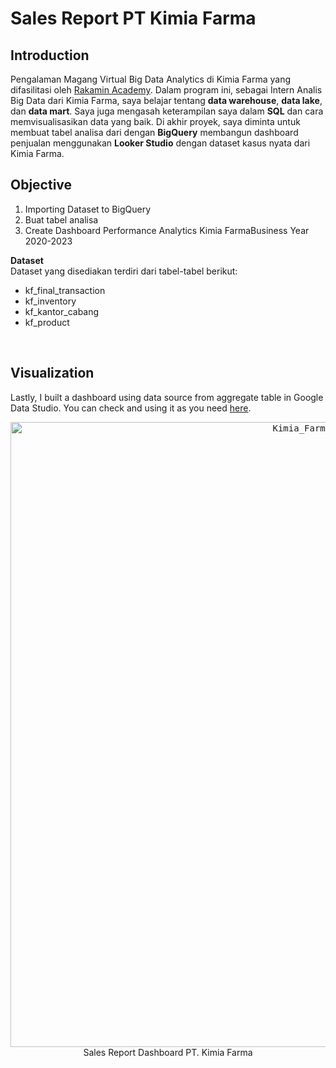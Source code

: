 # **Sales Report PT Kimia Farma**

## **Introduction**
Pengalaman Magang Virtual Big Data Analytics di Kimia Farma yang difasilitasi oleh [Rakamin Academy](https://www.rakamin.com/). Dalam program ini, sebagai Intern Analis Big Data dari Kimia Farma, saya belajar tentang **data warehouse**, **data lake**, dan **data mart**. Saya juga mengasah keterampilan saya dalam **SQL** dan cara memvisualisasikan data yang baik. Di akhir proyek, saya diminta untuk membuat tabel analisa dari dengan **BigQuery** membangun dashboard penjualan menggunakan **Looker Studio** dengan dataset kasus nyata dari Kimia Farma.

## **Objective**
1. Importing Dataset to BigQuery
2. Buat tabel analisa
3. Create Dashboard Performance Analytics Kimia FarmaBusiness Year 2020-2023

**Dataset** <br>
Dataset yang disediakan terdiri dari tabel-tabel berikut:
- kf_final_transaction
- kf_inventory
- kf_kantor_cabang
- kf_product
<br>

## **Visualization**
Lastly, I built a dashboard using data source from aggregate table in Google Data Studio. You can check and using it as you need [here](https://lookerstudio.google.com/reporting/58feb65d-29de-4c33-9c7d-7df3ced5b5e9).
<p align="center">
    <kbd> <img width="1000" alt="Kimia_Farma_page-0001" src="https://github.com/Ayyasy123/rakamin-kf-big-data-analylitcs/assets/53820239/ca66f94e-ecfa-4a7d-bbbb-e197276a9134"> </kbd> <br>
    Sales Report Dashboard PT. Kimia Farma
</p>
